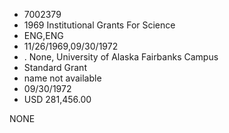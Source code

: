 * 7002379
* 1969 Institutional Grants For Science
* ENG,ENG
* 11/26/1969,09/30/1972
*  . None, University of Alaska Fairbanks Campus
* Standard Grant
*   name not available
* 09/30/1972
* USD 281,456.00

NONE